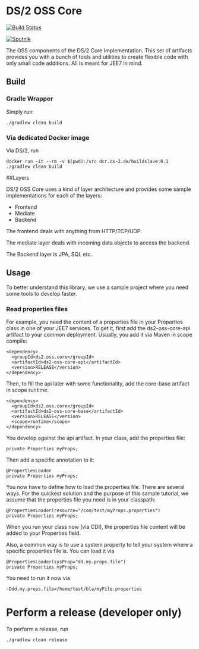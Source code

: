 # DS/2 OSS Core

[![Build Status](https://travis-ci.org/ds2/core.svg?branch=develop)](https://travis-ci.org/ds2/core)

[![Sputnik](https://sputnik.ci/conf/badge)](https://sputnik.ci/app#/builds/ds2/core)

The OSS components of the DS/2 Core Implementation. This set of artifacts provides you with a bunch of tools
and utilities to create flexible code with only small code additions. All is meant for JEE7 in mind.

## Build

### Gradle Wrapper

Simply run:

    ./gradlew clean build

### Via dedicated Docker image

Via DS/2, run

    docker run -it --rm -v $(pwd):/src dcr.ds-2.de/buildslave:0.1 ./gradlew clean build

##Layers

DS/2 OSS Core uses a kind of layer architecture and provides some sample implementations
for each of the layers:

* Frontend
* Mediate
* Backend

The frontend deals with anything from HTTP/TCP/UDP.

The mediate layer deals with incoming data objects to access the backend.

The Backend layer is JPA, SQL etc.

## Usage

To better understand this library, we use a sample project where you need some tools to develop faster.

### Read properties files

For example, you need the content of a properties file in your Properties class in one of your JEE7 services. To
get it, first add the ds2-oss-core-api artifact to your common deployment. Usually, you add it via Maven
in scope compile:

    <dependency>
      <groupId>ds2.oss.core</groupId>
      <artifactId>ds2-oss-core-api</artifactId>
      <version>RELEASE</version>
    </dependency>

Then, to fill the api later with some functionality, add the core-base artifact in scope runtime:

    <dependency>
      <groupId>ds2.oss.core</groupId>
      <artifactId>ds2-oss-core-base</artifactId>
      <version>RELEASE</version>
      <scope>runtime</scope>
    </dependency>

You develop against the api artifact. In your class, add the properties file:

    private Properties myProps;

Then add a specific annotation to it:

    @PropertiesLoader
    private Properties myProps;

You now have to define how to load the properties file. There are several ways. For the quickest solution and the
purpose of this sample tutorial, we assume that the properties file you need is in your classpath:

    @PropertiesLoader(resource="/com/test/myProps.properties")
    private Properties myProps;

When you run your class now (via CDI), the properties file content will be added to your Properties field.

Also, a common way is to use a system property to tell your system where a specific properties file is. You can
load it via

    @PropertiesLoader(sysProp="dd.my.props.file")
    private Properties myProps;

You need to run it now via

    -Ddd.my.props.file=/home/test/bla/myFile.properties

# Perform a release (developer only)

To perform a release, run

    ./gradlew clean release

